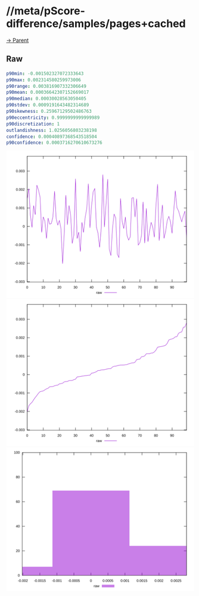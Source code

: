 
# //meta/pScore-difference/samples/pages+cached

[→ Parent](../..)


## Raw


```yaml
p90min: -0.001502327072333643
p90max: 0.002314580259973006
p90range: 0.003816907332306649
p90mean: 0.00036642307152669017
p90median: 0.00030028563050405
p90stdev: 0.0009191643482314689
p90skewness: 0.25967129502486763
p90eccentricity: 0.9999999999999989
p90discretization: 1
outlandishness: 1.0256056803238198
confidence: 0.00040897368543518504
p90confidence: 0.0003716270610673276

```

![PLOT: raw-values](./raw/values.svg)![PLOT: raw-sorted](./raw/sorted.svg)![PLOT: raw-histogram](./raw/histogram.svg)